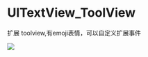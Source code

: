 # UITextView_ToolView
扩展 toolview,有emoji表情，可以自定义扩展事件

![](https://github.com/jiutianhuanpei/UITextView_ToolView/raw/master/ScreenShots/1.png)
